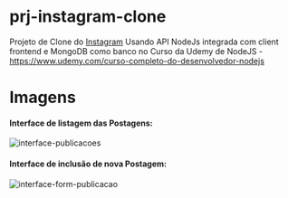 # prj-instagram-clone
Projeto de Clone do [Instagram](https://www.instagram.com) Usando API NodeJs integrada com client frontend e MongoDB como banco no Curso da Udemy de NodeJS - https://www.udemy.com/curso-completo-do-desenvolvedor-nodejs

# Imagens

#### Interface de listagem das Postagens:
![interface-publicacoes](https://i.imgur.com/BWPmpRQ.png)

#### Interface de inclusão de nova Postagem:
![interface-form-publicacao](https://i.imgur.com/1L4Wp4L.png)